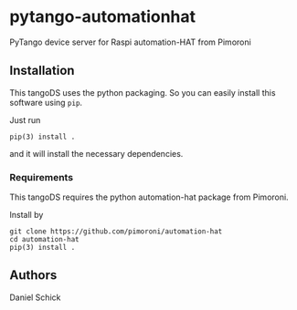 # pytango-automationhat
PyTango device server for Raspi automation-HAT from Pimoroni

## Installation
This tangoDS uses the python packaging. So you can easily install this software using `pip`.

Just run 

`pip(3) install .`

and it will install the necessary dependencies.

### Requirements

This tangoDS requires the python automation-hat package from Pimoroni.

Install by

```
git clone https://github.com/pimoroni/automation-hat
cd automation-hat
pip(3) install .
```

## Authors
Daniel Schick
